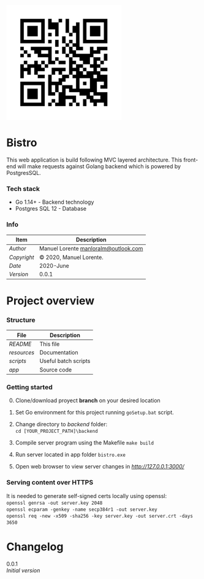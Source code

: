 ![](https://github.com/manulorente/bistro/blob/master/resources/logo.jpeg?raw=true)

**Bistro**
================================================
This web application is build following MVC layered architecture. 
This front-end will make requests against Golang backend which is powered by PostgresSQL.

### Tech stack
* Go 1.14+  		- Backend technology
* Postgres SQL 12	- Database

### Info
| Item     		| Description |
| ----------- 	| ----------- |
| *Author*  	| Manuel Lorente <manloralm@outlook.com> |
| *Copyright*  	| © 2020, Manuel Lorente.       |
| *Date*  		| 2020-June |
| *Version*  	| 0.0.1 |


Project overview
==============
### Structure
| File      		| Description |
| ----------- 		| ----------- |
| *README*  		| This file |
| *resources*  		| Documentation |
| *scripts*  		| Useful batch scripts|
| *app*  			| Source code |


### Getting started
0. Clone/download proyect **branch** on your desired location

1. Set Go environment for this project running `goSetup.bat` script. 

2. Change directory to *backend* folder:  
``cd [YOUR_PROJECT_PATH]\backend``

3. Compile server program using the Makefile
`make build`  

4. Run server located in app folder
`bistro.exe`  

5. Open web browser to view server changes in *http://127.0.0.1:3000/* 


### Serving content over HTTPS
It is needed to generate self-signed certs locally using openssl:  
`openssl genrsa -out server.key 2048`  
`openssl ecparam -genkey -name secp384r1 -out server.key`  
`openssl req -new -x509 -sha256 -key server.key -out server.crt -days 3650`  

Changelog
==============
0.0.1  
		*Initial version*